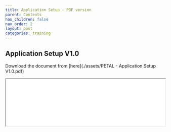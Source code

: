 ```yaml
---
title: Application Setup - PDF version
parent: Contents
has_children: false
nav_order: 2
layout: post
categories: training
---
```



## Application Setup V1.0

Download the document from [here](./assets/PETAL - Application Setup V1.0.pdf)

<iframe width="100%" src="./assets/PETAL - Application Setup V1.0.pdf#toolbar=0">



## Youtube video example
{% include youtube.html id="JLMbpiywVxQ" %}
